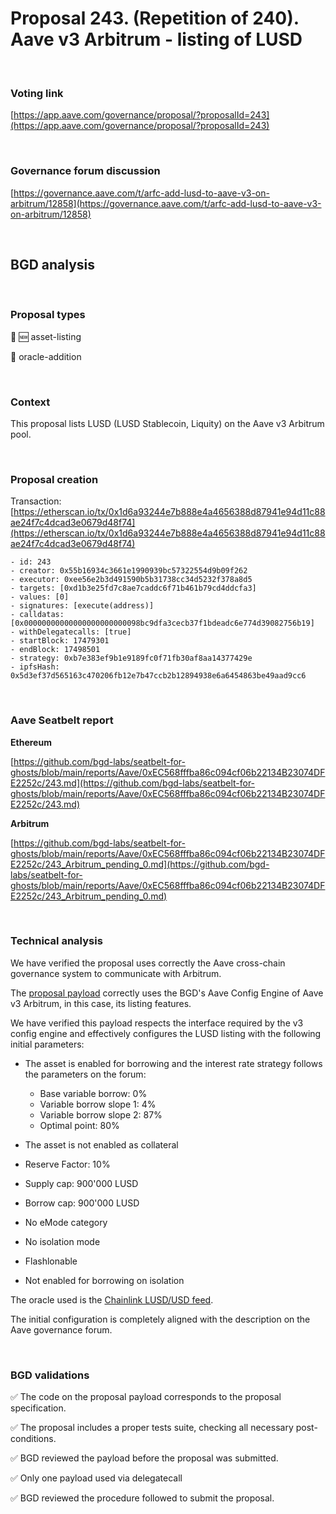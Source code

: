 # Proposal 243. (Repetition of 240). Aave v3 Arbitrum - listing of LUSD

<br>

### Voting link

[https://app.aave.com/governance/proposal/?proposalId=243](https://app.aave.com/governance/proposal/?proposalId=243)

<br>

### Governance forum discussion

[https://governance.aave.com/t/arfc-add-lusd-to-aave-v3-on-arbitrum/12858](https://governance.aave.com/t/arfc-add-lusd-to-aave-v3-on-arbitrum/12858)

<br>

## BGD analysis

<br>

### Proposal types

:gem: :new: asset-listing

:crystal_ball: oracle-addition

<br>

### Context

This proposal lists LUSD (LUSD Stablecoin, Liquity) on the Aave v3 Arbitrum pool.


<br>

### Proposal creation

Transaction: [https://etherscan.io/tx/0x1d6a93244e7b888e4a4656388d87941e94d11c88ae24f7c4dcad3e0679d48f74](https://etherscan.io/tx/0x1d6a93244e7b888e4a4656388d87941e94d11c88ae24f7c4dcad3e0679d48f74)

```
- id: 243
- creator: 0x55b16934c3661e1990939bc57322554d9b09f262
- executor: 0xee56e2b3d491590b5b31738cc34d5232f378a8d5
- targets: [0xd1b3e25fd7c8ae7caddc6f71b461b79cd4ddcfa3]
- values: [0]
- signatures: [execute(address)]
- calldatas: [0x00000000000000000000000098bc9dfa3cecb37f1bdeadc6e774d39082756b19]
- withDelegatecalls: [true]
- startBlock: 17479301
- endBlock: 17498501
- strategy: 0xb7e383ef9b1e9189fc0f71fb30af8aa14377429e
- ipfsHash: 0x5d3ef37d565163c470206fb12e7b47ccb2b12894938e6a6454863be49aad9cc6
```

<br>

### Aave Seatbelt report

**Ethereum**

[https://github.com/bgd-labs/seatbelt-for-ghosts/blob/main/reports/Aave/0xEC568fffba86c094cf06b22134B23074DFE2252c/243.md](https://github.com/bgd-labs/seatbelt-for-ghosts/blob/main/reports/Aave/0xEC568fffba86c094cf06b22134B23074DFE2252c/243.md)

**Arbitrum**

[https://github.com/bgd-labs/seatbelt-for-ghosts/blob/main/reports/Aave/0xEC568fffba86c094cf06b22134B23074DFE2252c/243_Arbitrum_pending_0.md](https://github.com/bgd-labs/seatbelt-for-ghosts/blob/main/reports/Aave/0xEC568fffba86c094cf06b22134B23074DFE2252c/243_Arbitrum_pending_0.md)


<br>

### Technical analysis

We have verified the proposal uses correctly the Aave cross-chain governance system to communicate with Arbitrum.

The [proposal payload](https://arbiscan.io/address/0x98bc9dfa3cecb37f1bdeadc6e774d39082756b19#code#F1#L15) correctly uses the BGD's Aave Config Engine of Aave v3 Arbitrum, in this case, its listing features.

We have verified this payload respects the interface required by the v3 config engine and effectively configures the LUSD listing with the following initial parameters:

- The asset is enabled for borrowing and the interest rate strategy follows the parameters on the forum:
  - Base variable borrow: 0%
  - Variable borrow slope 1: 4%
  - Variable borrow slope 2: 87%
  - Optimal point: 80%

- The asset is not enabled as collateral
- Reserve Factor: 10%
- Supply cap: 900'000 LUSD
- Borrow cap: 900'000 LUSD
- No eMode category
- No isolation mode
- Flashlonable
- Not enabled for borrowing on isolation

The oracle used is the [Chainlink LUSD/USD feed](https://arbiscan.io/address/0x0411d28c94d85a36bc72cb0f875dfa8371d8ffff#readContract#F8).

The initial configuration is completely aligned with the description on the Aave governance forum.


<br>

### BGD validations

:white_check_mark: The code on the proposal payload corresponds to the proposal specification.

:white_check_mark: The proposal includes a proper tests suite, checking all necessary post-conditions.

:white_check_mark: BGD reviewed the payload before the proposal was submitted.

:white_check_mark: Only one payload used via delegatecall

:white_check_mark: BGD reviewed the procedure followed to submit the proposal.
